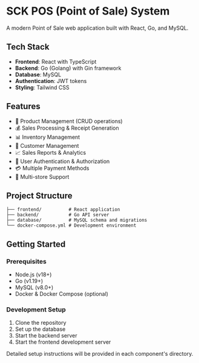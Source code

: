 # SCK POS (Point of Sale) System

A modern Point of Sale web application built with React, Go, and MySQL.

## Tech Stack

- **Frontend**: React with TypeScript
- **Backend**: Go (Golang) with Gin framework
- **Database**: MySQL
- **Authentication**: JWT tokens
- **Styling**: Tailwind CSS

## Features

- 🛒 Product Management (CRUD operations)
- 💰 Sales Processing & Receipt Generation
- 📊 Inventory Management
- 👥 Customer Management
- 📈 Sales Reports & Analytics
- 🔐 User Authentication & Authorization
- 💳 Multiple Payment Methods
- 🏪 Multi-store Support

## Project Structure

```
├── frontend/          # React application
├── backend/           # Go API server
├── database/          # MySQL schema and migrations
└── docker-compose.yml # Development environment
```

## Getting Started

### Prerequisites

- Node.js (v18+)
- Go (v1.19+)
- MySQL (v8.0+)
- Docker & Docker Compose (optional)

### Development Setup

1. Clone the repository
2. Set up the database
3. Start the backend server
4. Start the frontend development server

Detailed setup instructions will be provided in each component's directory.

